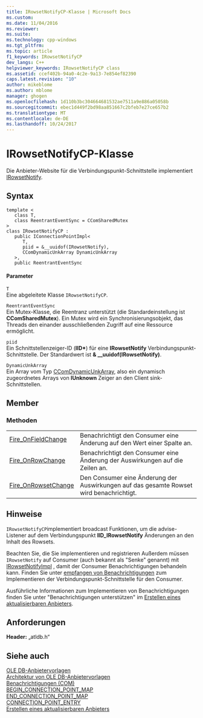 ```yaml
---
title: IRowsetNotifyCP-Klasse | Microsoft Docs
ms.custom: 
ms.date: 11/04/2016
ms.reviewer: 
ms.suite: 
ms.technology: cpp-windows
ms.tgt_pltfrm: 
ms.topic: article
f1_keywords: IRowsetNotifyCP
dev_langs: C++
helpviewer_keywords: IRowsetNotifyCP class
ms.assetid: ccef402b-94a0-4c2e-9a13-7e854ef82390
caps.latest.revision: "10"
author: mikeblome
ms.author: mblome
manager: ghogen
ms.openlocfilehash: 1d110b3bc304664681532ae7511a9e886a05058b
ms.sourcegitcommit: ebec1d449f2bd98aa851667c2bfeb7e27ce657b2
ms.translationtype: MT
ms.contentlocale: de-DE
ms.lasthandoff: 10/24/2017
---
```

# <a name="irowsetnotifycp-class"></a>IRowsetNotifyCP-Klasse
Die Anbieter-Website für die Verbindungspunkt-Schnittstelle implementiert [IRowsetNotify](https://msdn.microsoft.com/en-us/library/ms712959.aspx).  
  
## <a name="syntax"></a>Syntax  
  
```  
template <  
   class T,   
   class ReentrantEventSync = CComSharedMutex   
>  
class IRowsetNotifyCP :   
   public IConnectionPointImpl<  
      T,   
      piid = &__uuidof(IRowsetNotify),   
      CComDynamicUnkArray DynamicUnkArray  
   >,  
   public ReentrantEventSync  
```  
  
#### <a name="parameters"></a>Parameter  
 `T`  
 Eine abgeleitete Klasse `IRowsetNotifyCP`.  
  
 `ReentrantEventSync`  
 Ein Mutex-Klasse, die Reentranz unterstützt (die Standardeinstellung ist **CComSharedMutex**). Ein Mutex wird ein Synchronisierungsobjekt, das Threads den einander ausschließenden Zugriff auf eine Ressource ermöglicht.  
  
 `piid`  
 Ein Schnittstellenzeiger-ID (**IID\***) für eine **IRowsetNotify** Verbindungspunkt-Schnittstelle. Der Standardwert ist **& __uuidof(IRowsetNotify)**.  
  
 `DynamicUnkArray`  
 Ein Array vom Typ [CComDynamicUnkArray](../../atl/reference/ccomdynamicunkarray-class.md), also ein dynamisch zugeordnetes Arrays von **IUnknown** Zeiger an den Client sink-Schnittstellen.  
  
## <a name="members"></a>Member  
  
### <a name="methods"></a>Methoden  
  
|||  
|-|-|  
|[Fire_OnFieldChange](../../data/oledb/irowsetnotifycp-fire-onfieldchange.md)|Benachrichtigt den Consumer eine Änderung auf den Wert einer Spalte an.|  
|[Fire_OnRowChange](../../data/oledb/irowsetnotifycp-fire-onrowchange.md)|Benachrichtigt den Consumer eine Änderung der Auswirkungen auf die Zeilen an.|  
|[Fire_OnRowsetChange](../../data/oledb/irowsetnotifycp-fire-onrowsetchange.md)|Den Consumer eine Änderung der Auswirkungen auf das gesamte Rowset wird benachrichtigt.|  
  
## <a name="remarks"></a>Hinweise  
 `IRowsetNotifyCP`implementiert broadcast Funktionen, um die advise-Listener auf dem Verbindungspunkt **IID_IRowsetNotify** Änderungen an den Inhalt des Rowsets.  
  
 Beachten Sie, die Sie implementieren und registrieren Außerdem müssen `IRowsetNotify` auf Consumer (auch bekannt als "Senke" genannt) mit [IRowsetNotifyImpl](../../data/oledb/irowsetnotifyimpl-class.md) , damit der Consumer Benachrichtigungen behandeln kann. Finden Sie unter [empfangen von Benachrichtigungen](../../data/oledb/receiving-notifications.md) zum Implementieren der Verbindungspunkt-Schnittstelle für den Consumer.  
  
 Ausführliche Informationen zum Implementieren von Benachrichtigungen finden Sie unter "Benachrichtigungen unterstützen" im [Erstellen eines aktualisierbaren Anbieters](../../data/oledb/creating-an-updatable-provider.md).  
  
## <a name="requirements"></a>Anforderungen  
 **Header:** „atldb.h“  
  
## <a name="see-also"></a>Siehe auch  
 [OLE DB-Anbietervorlagen](../../data/oledb/ole-db-provider-templates-cpp.md)   
 [Architektur von OLE DB-Anbietervorlagen](../../data/oledb/ole-db-provider-template-architecture.md)   
 [Benachrichtigungen (COM)](http://msdn.microsoft.com/library/windows/desktop/ms678433)   
 [BEGIN_CONNECTION_POINT_MAP](../../atl/reference/connection-point-macros.md#begin_connection_point_map)   
 [END_CONNECTION_POINT_MAP](../../atl/reference/connection-point-macros.md#end_connection_point_map)   
 [CONNECTION_POINT_ENTRY](../../atl/reference/connection-point-macros.md#connection_point_entry)   
 [Erstellen eines aktualisierbaren Anbieters](../../data/oledb/creating-an-updatable-provider.md)